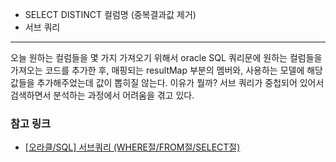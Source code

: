 - SELECT DISTINCT 컬럼명 (중복결과값 제거)
- 서브 쿼리

---

오늘 원하는 컬럼들을 몇 가지 가져오기 위해서
oracle SQL 쿼리문에 원하는 컬럼들을 가져오는 코드를 추가한 후,
매핑되는 resultMap 부분의 멤버와, 사용하는 모델에 해당 
값들을 추가해주었는데 값이 뽑히질 않는다.
이유가 뭘까? 
서브 쿼리가 중첩되어 있어서 검색하면서 분석하는 과정에서
어려움을 겪고 있다.

### 참고 링크
- [[오라클/SQL] 서브쿼리 (WHERE절/FROM절/SELECT절)](https://m.blog.naver.com/PostView.nhn?blogId=pyj721aa&logNo=221466664622&categoryNo=0&proxyReferer=http%3A%2F%2Fblog.naver.com%2FPostView.nhn%3FblogId%3Dpyj721aa%26logNo%3D221466664622%26categoryNo%3D0%26parentCategoryNo%3D0%26viewDate%3D%26currentPage%3D1%26postListTopCurrentPage%3D1%26from%3DpostView)
